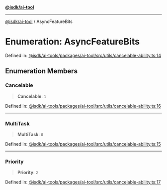 [**@isdk/ai-tool**](../README.md)

***

[@isdk/ai-tool](../globals.md) / AsyncFeatureBits

# Enumeration: AsyncFeatureBits

Defined in: [@isdk/ai-tools/packages/ai-tool/src/utils/cancelable-ability.ts:14](https://github.com/isdk/ai-tool.js/blob/4ebf370aaec9c78535cb40ffc19656d7bddcb145/src/utils/cancelable-ability.ts#L14)

## Enumeration Members

### Cancelable

> **Cancelable**: `1`

Defined in: [@isdk/ai-tools/packages/ai-tool/src/utils/cancelable-ability.ts:16](https://github.com/isdk/ai-tool.js/blob/4ebf370aaec9c78535cb40ffc19656d7bddcb145/src/utils/cancelable-ability.ts#L16)

***

### MultiTask

> **MultiTask**: `0`

Defined in: [@isdk/ai-tools/packages/ai-tool/src/utils/cancelable-ability.ts:15](https://github.com/isdk/ai-tool.js/blob/4ebf370aaec9c78535cb40ffc19656d7bddcb145/src/utils/cancelable-ability.ts#L15)

***

### Priority

> **Priority**: `2`

Defined in: [@isdk/ai-tools/packages/ai-tool/src/utils/cancelable-ability.ts:17](https://github.com/isdk/ai-tool.js/blob/4ebf370aaec9c78535cb40ffc19656d7bddcb145/src/utils/cancelable-ability.ts#L17)
